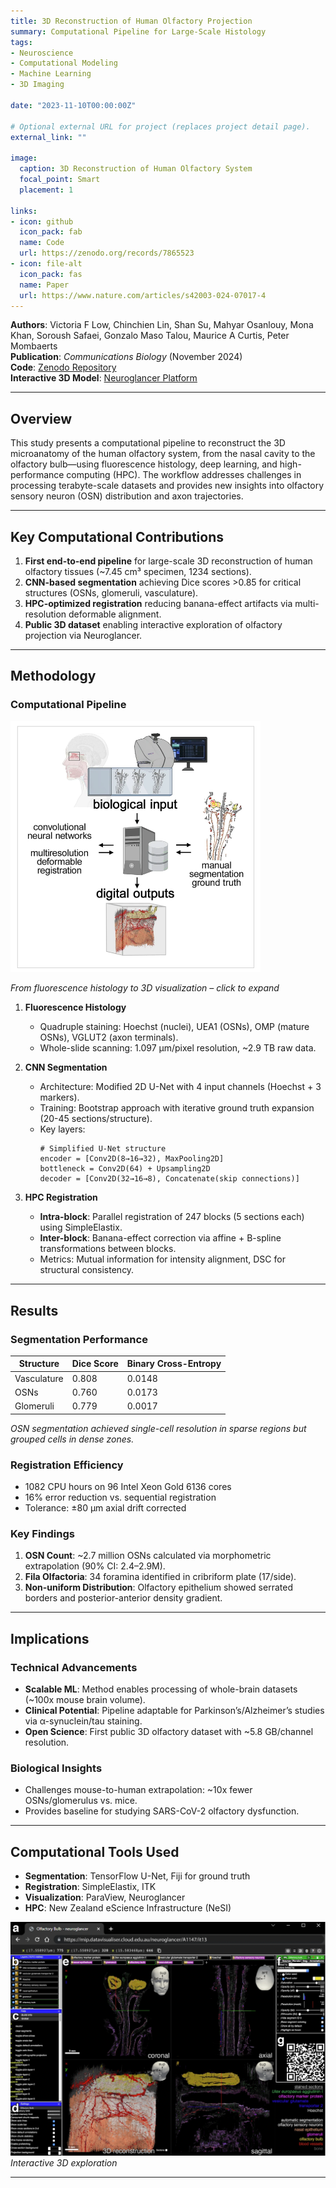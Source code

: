```yaml
---
title: 3D Reconstruction of Human Olfactory Projection
summary: Computational Pipeline for Large-Scale Histology
tags:
- Neuroscience
- Computational Modeling
- Machine Learning
- 3D Imaging

date: "2023-11-10T00:00:00Z"

# Optional external URL for project (replaces project detail page).
external_link: ""

image:
  caption: 3D Reconstruction of Human Olfactory System
  focal_point: Smart
  placement: 1

links:
- icon: github
  icon_pack: fab
  name: Code
  url: https://zenodo.org/records/7865523
- icon: file-alt
  icon_pack: fas
  name: Paper
  url: https://www.nature.com/articles/s42003-024-07017-4
---
```

**Authors**: Victoria F Low, Chinchien Lin, Shan Su, Mahyar Osanlouy, Mona Khan, Soroush Safaei, Gonzalo Maso Talou, Maurice A Curtis, Peter Mombaerts  
**Publication**: *Communications Biology* (November 2024)   
**Code**: [Zenodo Repository](https://zenodo.org/records/7865523)   
**Interactive 3D Model**: [Neuroglancer Platform](https://mip.datavisualiser.cloud.edu.au/neuroglancer/A1147/it13)

---

## Overview
This study presents a computational pipeline to reconstruct the 3D microanatomy of the human olfactory system, from the
nasal cavity to the olfactory bulb—using fluorescence histology, deep learning, and high-performance computing (HPC).
The workflow addresses challenges in processing terabyte-scale datasets and provides new insights into olfactory sensory
neuron (OSN) distribution and axon trajectories.

---

## Key Computational Contributions
1. **First end-to-end pipeline** for large-scale 3D reconstruction of human olfactory tissues (~7.45 cm³ specimen, 1234
sections).
2. **CNN-based segmentation** achieving Dice scores >0.85 for critical structures (OSNs, glomeruli, vasculature).
3. **HPC-optimized registration** reducing banana-effect artifacts via multi-resolution deformable alignment.
4. **Public 3D dataset** enabling interactive exploration of olfactory projection via Neuroglancer.

---

## Methodology

### Computational Pipeline
<img src="2025-04-13_22-28.png" alt="Receptive fields" width="400">

*From fluorescence histology to 3D visualization – click to expand*

1. **Fluorescence Histology**
   - Quadruple staining: Hoechst (nuclei), UEA1 (OSNs), OMP (mature OSNs), VGLUT2 (axon terminals).
   - Whole-slide scanning: 1.097 µm/pixel resolution, ~2.9 TB raw data.

2. **CNN Segmentation**
   - Architecture: Modified 2D U-Net with 4 input channels (Hoechst + 3 markers).
   - Training: Bootstrap approach with iterative ground truth expansion (20-45 sections/structure).
   - Key layers:
     ```
     # Simplified U-Net structure
     encoder = [Conv2D(8→16→32), MaxPooling2D]
     bottleneck = Conv2D(64) + Upsampling2D
     decoder = [Conv2D(32→16→8), Concatenate(skip connections)]
     ```

3. **HPC Registration**
   - **Intra-block**: Parallel registration of 247 blocks (5 sections each) using SimpleElastix.
   - **Inter-block**: Banana-effect correction via affine + B-spline transformations between blocks.
   - Metrics: Mutual information for intensity alignment, DSC for structural consistency.

---

## Results

### Segmentation Performance
| Structure      | Dice Score | Binary Cross-Entropy |
|----------------|------------|----------------------|
| Vasculature    | 0.808      | 0.0148               |
| OSNs           | 0.760      | 0.0173               |
| Glomeruli      | 0.779      | 0.0017               |

*OSN segmentation achieved single-cell resolution in sparse regions but grouped cells in dense zones.*

### Registration Efficiency
- 1082 CPU hours on 96 Intel Xeon Gold 6136 cores
- 16% error reduction vs. sequential registration
- Tolerance: ±80 µm axial drift corrected

### Key Findings
1. **OSN Count**: ~2.7 million OSNs calculated via morphometric extrapolation (90% CI: 2.4–2.9M).
2. **Fila Olfactoria**: 34 foramina identified in cribriform plate (17/side).
3. **Non-uniform Distribution**: Olfactory epithelium showed serrated borders and posterior-anterior density gradient.

---

## Implications

### Technical Advancements
- **Scalable ML**: Method enables processing of whole-brain datasets (~100x mouse brain volume).
- **Clinical Potential**: Pipeline adaptable for Parkinson’s/Alzheimer’s studies via α-synuclein/tau staining.
- **Open Science**: First public 3D olfactory dataset with ~5.8 GB/channel resolution.

### Biological Insights
- Challenges mouse-to-human extrapolation: ~10x fewer OSNs/glomerulus vs. mice.
- Provides baseline for studying SARS-CoV-2 olfactory dysfunction.

---

## Computational Tools Used
- **Segmentation**: TensorFlow U-Net, Fiji for ground truth
- **Registration**: SimpleElastix, ITK
- **Visualization**: ParaView, Neuroglancer
- **HPC**: New Zealand eScience Infrastructure (NeSI)

![Neuroglancer screenshot placeholder](2025-04-13_22-30.png)
*Interactive 3D exploration*

---
